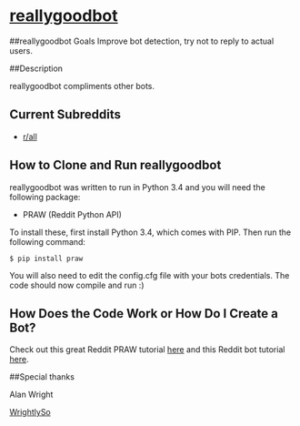 [reallygoodbot](http://reddit.com/user/reallygoodbot)
===============================

##reallygoodbot Goals
Improve bot detection, try not to reply to actual users.

##Description

reallygoodbot compliments other bots.

## Current Subreddits

* [r/all](http://reddit.com/r/all)

## How to Clone and Run reallygoodbot
reallygoodbot was written to run in Python 3.4 and you will need the following package:
* PRAW (Reddit Python API)

To install these, first install Python 3.4, which comes with PIP. Then run the following command:
```
$ pip install praw

```

You will also need to edit the config.cfg file with your bots credentials. The code should now compile and run :)

## How Does the Code Work or How Do I Create a Bot?

Check out this great Reddit PRAW tutorial [here](http://www.wrightlyso.com/blog/reddit-api-subreddit) and this Reddit bot tutorial [here](http://www.wrightlyso.com/blog/netflixbot-tutorial).

##Special thanks

Alan Wright

[WrightlySo](www.wrightlyso.com)

